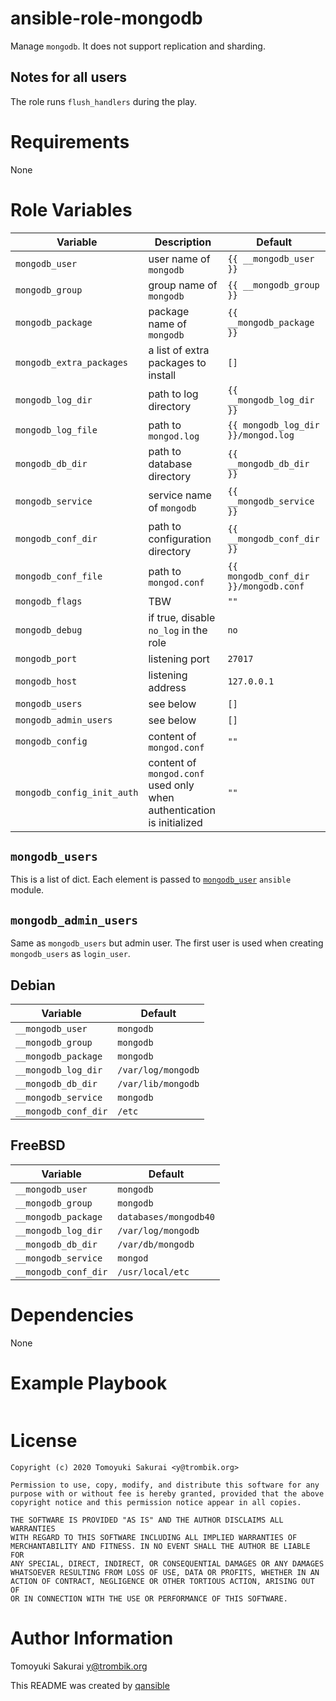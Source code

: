 # ansible-role-mongodb

Manage `mongodb`. It does not support replication and sharding.

## Notes for all users

The role runs `flush_handlers` during the play.

# Requirements

None

# Role Variables

| Variable | Description | Default |
|----------|-------------|---------|
| `mongodb_user` | user name of `mongodb` | `{{ __mongodb_user }}` |
| `mongodb_group` | group name of `mongodb` | `{{ __mongodb_group }}` |
| `mongodb_package` | package name of `mongodb` | `{{ __mongodb_package }}` |
| `mongodb_extra_packages` | a list of extra packages to install | `[]` |
| `mongodb_log_dir` | path to log directory  | `{{ __mongodb_log_dir }}` |
| `mongodb_log_file` | path to `mongod.log` | `{{ mongodb_log_dir }}/mongod.log` |
| `mongodb_db_dir` | path to database directory | `{{ __mongodb_db_dir }}` |
| `mongodb_service` | service name of `mongodb` | `{{ __mongodb_service }}` |
| `mongodb_conf_dir` | path to configuration directory | `{{ __mongodb_conf_dir }}` |
| `mongodb_conf_file` | path to `mongod.conf` | `{{ mongodb_conf_dir }}/mongodb.conf` |
| `mongodb_flags` | TBW | `""` |
| `mongodb_debug` | if true, disable `no_log` in the role | `no` |
| `mongodb_port` | listening port | `27017` |
| `mongodb_host` | listening address | `127.0.0.1` |
| `mongodb_users` | see below | `[]` |
| `mongodb_admin_users` | see below | `[]` |
| `mongodb_config` | content of `mongod.conf` | `""` |
| `mongodb_config_init_auth` | content of `mongod.conf` used only when authentication is initialized | `""` |

## `mongodb_users`

This is a list of dict. Each element is passed to
[`mongodb_user`](https://docs.ansible.com/ansible/latest/modules/mongodb_user_module.html#mongodb-user-module)
`ansible` module.

## `mongodb_admin_users`

Same as `mongodb_users` but admin user. The first user is used when creating
`mongodb_users` as `login_user`.

## Debian

| Variable | Default |
|----------|---------|
| `__mongodb_user` | `mongodb` |
| `__mongodb_group` | `mongodb` |
| `__mongodb_package` | `mongodb` |
| `__mongodb_log_dir` | `/var/log/mongodb` |
| `__mongodb_db_dir` | `/var/lib/mongodb` |
| `__mongodb_service` | `mongodb` |
| `__mongodb_conf_dir` | `/etc` |

## FreeBSD

| Variable | Default |
|----------|---------|
| `__mongodb_user` | `mongodb` |
| `__mongodb_group` | `mongodb` |
| `__mongodb_package` | `databases/mongodb40` |
| `__mongodb_log_dir` | `/var/log/mongodb` |
| `__mongodb_db_dir` | `/var/db/mongodb` |
| `__mongodb_service` | `mongod` |
| `__mongodb_conf_dir` | `/usr/local/etc` |

# Dependencies

None

# Example Playbook

```yaml
```

# License

```
Copyright (c) 2020 Tomoyuki Sakurai <y@trombik.org>

Permission to use, copy, modify, and distribute this software for any
purpose with or without fee is hereby granted, provided that the above
copyright notice and this permission notice appear in all copies.

THE SOFTWARE IS PROVIDED "AS IS" AND THE AUTHOR DISCLAIMS ALL WARRANTIES
WITH REGARD TO THIS SOFTWARE INCLUDING ALL IMPLIED WARRANTIES OF
MERCHANTABILITY AND FITNESS. IN NO EVENT SHALL THE AUTHOR BE LIABLE FOR
ANY SPECIAL, DIRECT, INDIRECT, OR CONSEQUENTIAL DAMAGES OR ANY DAMAGES
WHATSOEVER RESULTING FROM LOSS OF USE, DATA OR PROFITS, WHETHER IN AN
ACTION OF CONTRACT, NEGLIGENCE OR OTHER TORTIOUS ACTION, ARISING OUT OF
OR IN CONNECTION WITH THE USE OR PERFORMANCE OF THIS SOFTWARE.
```

# Author Information

Tomoyuki Sakurai <y@trombik.org>

This README was created by [qansible](https://github.com/trombik/qansible)
